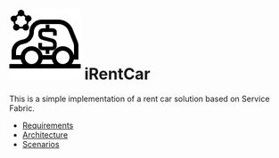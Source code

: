 # ![](Documentation/Images/iCarRental%20Logo%20-%20128x128.png)  iRentCar
This is a simple implementation of a rent car solution based on Service Fabric.

* [Requirements](Documentation%2FRequirements.md)
* [Architecture](Documentation%2FArchitecture.md)
* [Scenarios](Documentation%2FScenarios.md)


